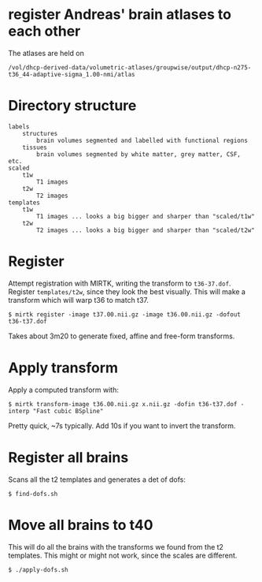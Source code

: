 # register Andreas' brain atlases to each other

The atlases are held on

    /vol/dhcp-derived-data/volumetric-atlases/groupwise/output/dhcp-n275-t36_44-adaptive-sigma_1.00-nmi/atlas

# Directory structure

```
labels
    structures
        brain volumes segmented and labelled with functional regions
    tissues
        brain volumes segmented by white matter, grey matter, CSF, etc.
scaled
    t1w
        T1 images
    t2w
        T2 images
templates
    t1w
        T1 images ... looks a big bigger and sharper than "scaled/t1w"
    t2w
        T2 images ... looks a big bigger and sharper than "scaled/t2w"
```

# Register

Attempt registration with MIRTK, writing the transform to
`t36-37.dof`. Register `templates/t2w`, since they look the best
visually. This will make a transform which will warp t36 to match t37.

```
$ mirtk register -image t37.00.nii.gz -image t36.00.nii.gz -dofout t36-t37.dof
```

Takes about 3m20 to generate fixed, affine and free-form transforms.

# Apply transform

Apply a computed transform with:

```
$ mirtk transform-image t36.00.nii.gz x.nii.gz -dofin t36-t37.dof -interp "Fast cubic BSpline"
```

Pretty quick, ~7s typically. Add 10s if you want to invert the transform. 

# Register all brains

Scans all the t2 templates and generates a det of dofs:

```
$ find-dofs.sh
```

# Move all brains to t40

This will do all the brains with the transforms we found from the t2
templates. This might or might not work, since the scales are different.

```
$ ./apply-dofs.sh 
```

